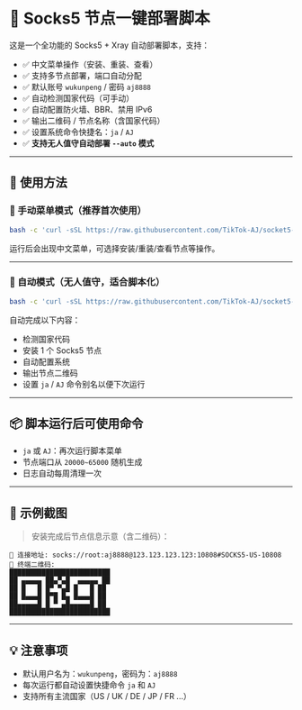 # 🎯 Socks5 节点一键部署脚本

这是一个全功能的 Socks5 + Xray 自动部署脚本，支持：

- ✅ 中文菜单操作（安装、重装、查看）
- ✅ 支持多节点部署，端口自动分配
- ✅ 默认账号 `wukunpeng` / 密码 `aj8888`
- ✅ 自动检测国家代码（可手动）
- ✅ 自动配置防火墙、BBR、禁用 IPv6
- ✅ 输出二维码 / 节点名称（含国家代码）
- ✅ 设置系统命令快捷名：`ja` / `AJ`
- ✅ **支持无人值守自动部署 `--auto` 模式**

---

## 🚀 使用方法

### 🔧 手动菜单模式（推荐首次使用）

```bash
bash -c 'curl -sSL https://raw.githubusercontent.com/TikTok-AJ/socket5-out-xray/main/AJ.sh -o /usr/local/bin/aj && chmod +x /usr/local/bin/aj && ln -sf /usr/local/bin/aj /usr/local/bin/AJ && /usr/local/bin/aj'
```

运行后会出现中文菜单，可选择安装/重装/查看节点等操作。

---

### 🤖 自动模式（无人值守，适合脚本化）

```bash
bash -c 'curl -sSL https://raw.githubusercontent.com/TikTok-AJ/socket5-out-xray/main/AJ.sh -o /usr/local/bin/aj && chmod +x /usr/local/bin/aj && ln -sf /usr/local/bin/aj /usr/local/bin/AJ && /usr/local/bin/aj --auto'
```

自动完成以下内容：

- 检测国家代码
- 安装 1 个 Socks5 节点
- 自动配置系统
- 输出节点二维码
- 设置 `ja` / `AJ` 命令别名以便下次运行

---

## 📦 脚本运行后可使用命令

- `ja` 或 `AJ`：再次运行脚本菜单
- 节点端口从 `20000~65000` 随机生成
- 日志自动每周清理一次

---

## 📄 示例截图

> 安装完成后节点信息示意（含二维码）：

```
🔗 连接地址: socks://root:aj8888@123.123.123.123:10808#SOCKS5-US-10808
📎 终端二维码:
█████████████████████████
██ ▄▄▄▄▄ ██▄▀▄█  ▄▄▄▄▄ ██
██ █   █ █▀ ▀▄█ █   █ ██
██ █▄▄▄█ █▀█ █▄ █▄▄▄█ ██
██▄▄▄▄▄█ █ ▀ ▄█▄▄▄▄▄█ ██
█████████████████████████
```

---

## 💡 注意事项

- 默认用户名为：`wukunpeng`，密码为：`aj8888`
- 每次运行都自动设置快捷命令 `ja` 和 `AJ`
- 支持所有主流国家（US / UK / DE / JP / FR ...）
